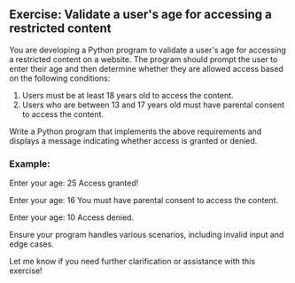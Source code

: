 ## Exercise: Validate a user's age for accessing a restricted content

You are developing a Python program to validate a user's age for accessing a restricted content on a website. The program should prompt the user to enter their age and then determine whether they are allowed access based on the following conditions:

1. Users must be at least 18 years old to access the content.
2. Users who are between 13 and 17 years old must have parental consent to access the content.

Write a Python program that implements the above requirements and displays a message indicating whether access is granted or denied.

### Example:

Enter your age: 25
Access granted!

Enter your age: 16
You must have parental consent to access the content.

Enter your age: 10
Access denied.


Ensure your program handles various scenarios, including invalid input and edge cases.

Let me know if you need further clarification or assistance with this exercise!